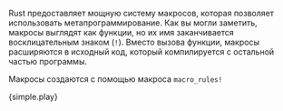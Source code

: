 Rust предоставляет мощную систему макросов, которая позволяет использовать метапрограммирование. Как вы могли заметить, макросы выглядят как функции, но их имя заканчивается восклицательным знаком (`!`). Вместо вызова функции, макросы расширяются в исходный код, который компилируется с остальной частью программы.

Макросы создаются с помощью макроса `macro_rules!`

{simple.play}
